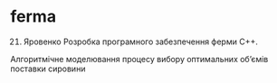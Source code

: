 ferma
=====
21. Яровенко Розробка програмного забезпечення ферми С++.



Алгоритмічне моделювання процесу вибору оптимальних об’ємів поставки сировини
